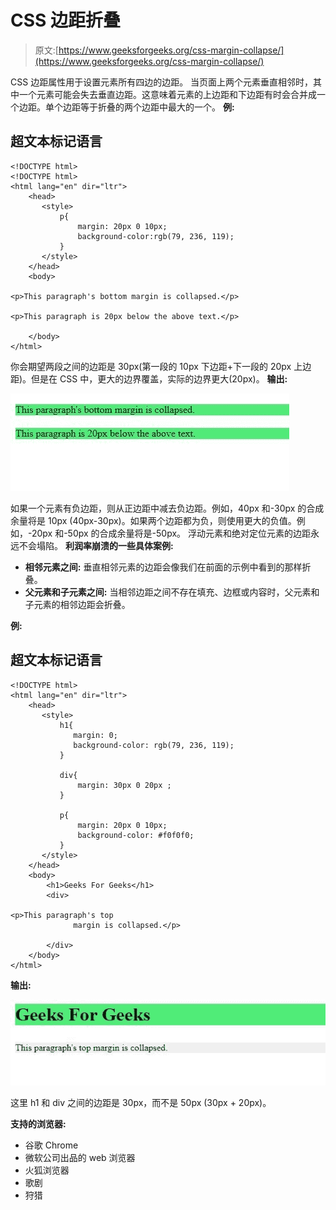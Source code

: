 # CSS 边距折叠

> 原文:[https://www.geeksforgeeks.org/css-margin-collapse/](https://www.geeksforgeeks.org/css-margin-collapse/)

CSS 边距属性用于设置元素所有四边的边距。
当页面上两个元素垂直相邻时，其中一个元素可能会失去垂直边距。这意味着元素的上边距和下边距有时会合并成一个边距。单个边距等于折叠的两个边距中最大的一个。
**例:**

## 超文本标记语言

```
<!DOCTYPE html>
<!DOCTYPE html>
<html lang="en" dir="ltr">
    <head>
       <style>
           p{
               margin: 20px 0 10px;
               background-color:rgb(79, 236, 119);
           }
       </style>
    </head>
    <body>

<p>This paragraph's bottom margin is collapsed.</p>

<p>This paragraph is 20px below the above text.</p>

    </body>
</html>
```

你会期望两段之间的边距是 30px(第一段的 10px 下边距+下一段的 20px 上边距)。但是在 CSS 中，更大的边界覆盖，实际的边界更大(20px)。
**输出:**

![](img/74fc60533aec5df04391989d4d738db3.png)

如果一个元素有负边距，则从正边距中减去负边距。例如，40px 和-30px 的合成余量将是 10px (40px-30px)。如果两个边距都为负，则使用更大的负值。例如，-20px 和-50px 的合成余量将是-50px。
浮动元素和绝对定位元素的边距永远不会塌陷。
**利润率崩溃的一些具体案例:**

*   **相邻元素之间:**
    垂直相邻元素的边距会像我们在前面的示例中看到的那样折叠。
*   **父元素和子元素之间:**
    当相邻边距之间不存在填充、边框或内容时，父元素和子元素的相邻边距会折叠。

**例:**

## 超文本标记语言

```
<!DOCTYPE html>
<html lang="en" dir="ltr">
    <head>
       <style>
           h1{
              margin: 0;
              background-color: rgb(79, 236, 119);
           }

           div{
               margin: 30px 0 20px ;
           }

           p{
               margin: 20px 0 10px;
               background-color: #f0f0f0;
           }
       </style>
    </head>
    <body>
        <h1>Geeks For Geeks</h1>
        <div>

<p>This paragraph's top
              margin is collapsed.</p>

        </div>
    </body>
</html>
```

**输出:**

![](img/e348fd7a77b7aee3b88a5db80dcbc70b.png)

这里 h1 和 div 之间的边距是 30px，而不是 50px (30px + 20px)。

**支持的浏览器:**

*   谷歌 Chrome
*   微软公司出品的 web 浏览器
*   火狐浏览器
*   歌剧
*   狩猎